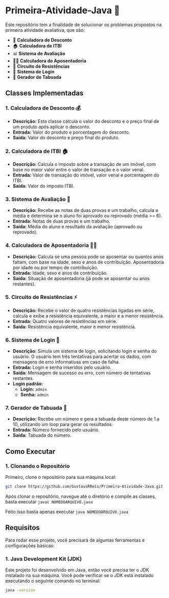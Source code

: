 # Primeira-Atividade-Java 🚀

Este repositório tem a finalidade de solucionar os problemas propostos na primeira atividade avaliativa, que são:

- 💸 **Calculadora de Desconto**
- 🏠 **Calculadora de ITBI**
- 📊 **Sistema de Avaliação**
- 🧑‍🦳 **Calculadora de Aposentadoria**
- 🔋 **Circuito de Resistências**
- 🔐 **Sistema de Login**
- 🔢 **Gerador de Tabuada**

## Classes Implementadas

### 1. **Calculadora de Desconto** 💰
   - **Descrição:** Esta classe calcula o valor do desconto e o preço final de um produto após aplicar o desconto.
   - **Entrada:** Valor do produto e porcentagem do desconto.
   - **Saída:** Valor do desconto e preço final do produto.

### 2. **Calculadora de ITBI** 🏠
   - **Descrição:** Calcula o imposto sobre a transação de um imóvel, com base no maior valor entre o valor de transação e o valor venal.
   - **Entrada:** Valor de transação do imóvel, valor venal e porcentagem do ITBI.
   - **Saída:** Valor do imposto ITBI.

### 3. **Sistema de Avaliação** 📑
   - **Descrição:** Recebe as notas de duas provas e um trabalho, calcula a média e determina se o aluno foi aprovado ou reprovado (média >= 6).
   - **Entrada:** Notas de duas provas e um trabalho.
   - **Saída:** Média do aluno e resultado da avaliação (aprovado ou reprovado).

### 4. **Calculadora de Aposentadoria** 👵👴
   - **Descrição:** Calcula se uma pessoa pode se aposentar ou quantos anos faltam, com base na idade, sexo e anos de contribuição. Aposentadoria por idade ou por tempo de contribuição.
   - **Entrada:** Idade, sexo e anos de contribuição.
   - **Saída:** Situação de aposentadoria (já pode se aposentar ou anos restantes).

### 5. **Circuito de Resistências** ⚡
   - **Descrição:** Recebe o valor de quatro resistências ligadas em série, calcula e exibe a resistência equivalente, a maior e a menor resistência.
   - **Entrada:** Quatro valores de resistências em série.
   - **Saída:** Resistência equivalente, maior e menor resistência.

### 6. **Sistema de Login** 🔐
   - **Descrição:** Simula um sistema de login, solicitando login e senha do usuário. O usuário tem três tentativas para acertar os dados, com mensagens de erro informativas em caso de falha.
   - **Entrada:** Login e senha inseridos pelo usuário.
   - **Saída:** Mensagem de sucesso ou erro, com número de tentativas restantes.
   - **Login padrão:** 
     - **Login:** `admin`
     - **Senha:** `admin`

### 7. **Gerador de Tabuada** 🔢
   - **Descrição:** Recebe um número e gera a tabuada deste número de 1 a 10, utilizando um loop para gerar os resultados.
   - **Entrada:** Número fornecido pelo usuário.
   - **Saída:** Tabuada do número.

## Como Executar

### 1. **Clonando o Repositório**

Primeiro, clone o repositório para sua máquina local:

```bash
git clone https://github.com/GustavoRReis/Primeira-Atividade-Java.git
```

Após clonar o repositório, navegue até o diretório e compile as classes, basta executar ```javac NOMEDOARQUIVO.java```

Feito isso basta apenas executar ```java NOMEDOARQUIVO.java```

## Requisitos

Para rodar esse projeto, você precisará de algumas ferramentas e configurações básicas:

### 1. **Java Development Kit (JDK)**

Este projeto foi desenvolvido em Java, então você precisa ter o JDK instalado na sua máquina. Você pode verificar se o JDK está instalado executando o seguinte comando no terminal:

```bash
java -version

